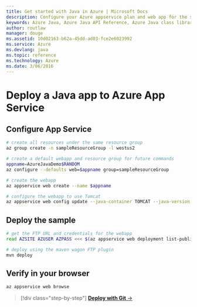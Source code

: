 ```yaml
---
title: Get started with Java in Azure | Microsoft Docs
description: Configure your Azure appservice plan and web app for the sample
keywords: Azure Java, Azure Java API Reference, Azure Java class library, Azure SDK
author: routlaw
manager: douge
ms.assetid: 10d02163-b62a-45dd-ad03-fce2e6023992
ms.service: Azure
ms.devlang: java
ms.topic: reference
ms.technology: Azure
ms.date: 3/06/2016
---
```


# Deploy a Java app to Azure App Service

## Configure App Service

```bash
# create all resources under the same resource group
az group create -n sampleResourceGroup -l westus2

# create a default webapp and resource group for future commands
appname=AzureJavaDemo$RANDOM
az configure --defaults web=$appname group=sampleResourceGroup

# create the webapp
az appservice web create --name $appname

# configure the webapp to use Tomcat 
az appservice web config update --java-container TOMCAT --java-version 1.8.0_73 --java-container-version 8.5
```

## Deploy the sample 

```bash
# get the FTP URL and credentials for the webapp
read AZSITE AZUSER AZPASS <<< $(az appservice web deployment list-publishing-profiles --query "[?publishMethod=='FTP'].{URL:publishUrl, Username:userName,Password:userPWD}" --output tsv)

# deploy using the maven wagon FTP plugin
mvn deploy
```

## Verify in your browser

```bash
az appservice web browse
```

>[!div class="step-by-step"]
[**Deploy with Git** &rarr;](get-started-deploy.md)